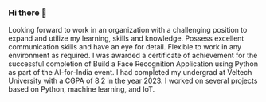 ### Hi there 👋
Looking forward to work in an organization with a challenging position to expand and utilize my learning, skills and knowledge. Possess excellent communication skills and have an eye for detail. Flexible to work in any environment as required.
I was awarded a certificate of achievement for the successful completion of Build a Face Recognition Application using Python as part of the AI-for-India event.
I had completed my undergrad at Veltech University with a CGPA of 8.2 in the year 2023. I worked on several projects based on Python, machine learning, and IoT.
<!--
**Madhava0112/Madhava0112** is a ✨ _special_ ✨ repository because its `README.md` (this file) appears on your GitHub profile.

Here are some ideas to get you started:

- 🔭 I’m currently working on ...
- 🌱 I’m currently learning ...
- 👯 I’m looking to collaborate on ...
- 🤔 I’m looking for help with ...
- 💬 Ask me about ...
- 📫 How to reach me: ...
- 😄 Pronouns: ...
- ⚡ Fun fact: ...
-->
